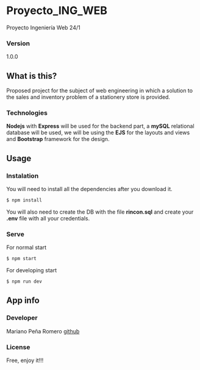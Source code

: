 # Proyecto_ING_WEB
Proyecto Ingeniería Web 24/1

### Version

1.0.0

## What is this?

Proposed project for the subject of web engineering in which a solution to the sales and inventory problem of a stationery store is provided.


### Technologies

**Nodejs** with **Express** will be used for the backend part, a **mySQL** relational database will be used, we will be using the **EJS** for the layouts and views and **Bootstrap** framework for the design.

## Usage

### Instalation

You will need to install all the dependencies after you download it.

```sh
$ npm install
```

You will also need to create the DB with the file **rincon.sql** and create your **.env** file with all your credentials.

### Serve

For normal start

```sh
$ npm start
```

For developing start

```sh
$ npm run dev
```

## App info

### Developer

Mariano Peña Romero
[github](https://github.com/Mariojoestar33)

### License

Free, enjoy it!!!
